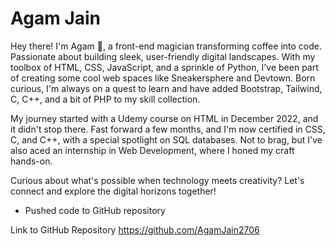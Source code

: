 # Agam Jain
Hey there! I'm Agam 👋, a front-end magician transforming coffee into code. Passionate about building sleek, user-friendly digital landscapes. With my toolbox of HTML, CSS, JavaScript, and a sprinkle of Python, I've been part of creating some cool web spaces like Sneakersphere and Devtown. Born curious, I'm always on a quest to learn and have added Bootstrap, Tailwind, C, C++, and a bit of PHP to my skill collection.

My journey started with a Udemy course on HTML in December 2022, and it didn't stop there. Fast forward a few months, and I'm now certified in CSS, C, and C++, with a special spotlight on SQL databases. Not to brag, but I've also aced an internship in Web Development, where I honed my craft hands-on.

Curious about what's possible when technology meets creativity? Let's connect and explore the digital horizons together!


- Pushed code to GitHub repository


Link to GitHub Repository
https://github.com/AgamJain2706
